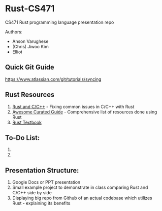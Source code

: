 # Rust-CS471
CS471 
Rust programming language presentation repo

Authors:

- Anson Varughese
- (Chris) Jiwoo Kim
- Elliot

## Quick Git Guide
https://www.atlassian.com/git/tutorials/syncing

## Rust Resources
1. [Rust and C/C++](http://willcrichton.net/notes/rust-memory-safety/) - Fixing common issues in C/C++ with Rust
2. [Awesome Curated Guide](https://github.com/rust-unofficial/awesome-rust) - Comprehensive list of resources done using Rust
3. [Rust Textbook](https://github.com/rust-lang/book)

## To-Do List:
1. 
2. 

## Presentation Structure:
1. Google Docs or PPT presentation
2. Small example project to demonstrate in class comparing Rust and C/C++ side by side
3. Displaying big repo from Github of an actual codebase which utilizes Rust - explaining its benefits 
